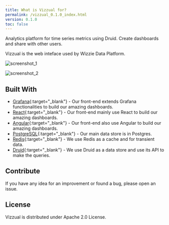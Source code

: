 ```yaml
---
title: What is Vizzual for?
permalink: /vizzual_0.1.0_index.html
version: 0.1.0
toc: false
---
```


<!-- {% include image.html file="vizzual/logo.svg" alt="Vizzual" %} -->

Analytics platform for time series metrics using Druid. Create dashboards and share with other users.

Vizzual is the web inteface used by Wizzie Data Platform.

![screenshot_1](https://user-images.githubusercontent.com/748159/45296104-43175f00-b501-11e8-961b-c9d3b6b589bf.png)

![screenshot_2](https://user-images.githubusercontent.com/748159/45296126-562a2f00-b501-11e8-9bb7-0353401a5784.png)

## Built With
- [Grafana](https://grafana.com/){:target="_blank"} - Our front-end extends Grafana functionalities to build our amazing dashboards.
- [React](https://reactjs.org/){:target="_blank"} - Our front-end mainly use React to build our amazing dashboards.
- [Angular](https://angular.io/){:target="_blank"} - Our front-end also use Angular to build our amazing dashboards.
- [PostgreSQL](http://www.postgresql.org/){:target="_blank"} - Our main data store is in Postgres.
- [Redis](http://redis.io/){:target="_blank"} - We use Redis as a cache and for transient data.
- [Druid](http://druid.io/){:target="_blank"} - We use Druid as a data store and use its API to make the queries.

## Contribute
If you have any idea for an improvement or found a bug, please open an issue.

## License
Vizzual is distributed under Apache 2.0 License.
